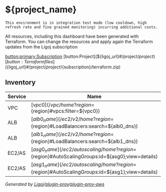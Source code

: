 # ${project_name}

```
This environment is in integration test mode (low cooldown, high refresh rate and fine grained monitoring) incurring additional costs.
```

All resources, including this dashboard have been generated with Terraform. You can change the resources and apply again the Terraform updates from the Ligoj subscription

[button:primary:Subscription](${ligoj_url}#/project/${project}/${subscription})
[button:Project](${ligoj_url}#/project/${project})
[button:Terraform files](${ligoj_url}#/project/${project}/${subscription}/terraform.zip)

## Inventory

Service| Name | Access
-------|------|--------
VPC    | [${vpc0}](/vpc/home?region=${region}#vpcs:filter=${vpc0}) |
ALB|[${alb0_name}](/ec2/v2/home?region=${region}#LoadBalancers:search=${alb0_dns})|[http](http://${alb0_dns})
ALB|[${alb1_name}](/ec2/v2/home?region=${region}#LoadBalancers:search=${alb1_dns})|[http](http://${alb1_dns})
EC2/AS|[${asg0_name}](/ec2/autoscaling/home?region=${region}#AutoScalingGroups:id=${asg0};view=details)|
EC2/AS|[${asg1_name}](/ec2/autoscaling/home?region=${region}#AutoScalingGroups:id=${asg1};view=details)|
*Generated by [Ligoj](https://ligoj.github.io/ligoj)/[plugin-prov](https://github.com/ligoj/plugin-prov)/[plugin-prov-aws](https://github.com/ligoj/plugin-prov-aws)*